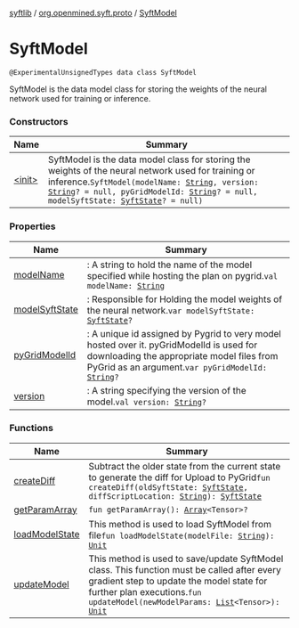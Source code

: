 [syftlib](../../index.md) / [org.openmined.syft.proto](../index.md) / [SyftModel](./index.md)

# SyftModel

`@ExperimentalUnsignedTypes data class SyftModel`

SyftModel is the data model class for storing the weights of the neural network used for
training or inference.

### Constructors

| Name | Summary |
|---|---|
| [&lt;init&gt;](-init-.md) | SyftModel is the data model class for storing the weights of the neural network used for training or inference.`SyftModel(modelName: `[`String`](https://kotlinlang.org/api/latest/jvm/stdlib/kotlin/-string/index.html)`, version: `[`String`](https://kotlinlang.org/api/latest/jvm/stdlib/kotlin/-string/index.html)`? = null, pyGridModelId: `[`String`](https://kotlinlang.org/api/latest/jvm/stdlib/kotlin/-string/index.html)`? = null, modelSyftState: `[`SyftState`](../-syft-state/index.md)`? = null)` |

### Properties

| Name | Summary |
|---|---|
| [modelName](model-name.md) | : A string to hold the name of the model specified while hosting the plan on pygrid.`val modelName: `[`String`](https://kotlinlang.org/api/latest/jvm/stdlib/kotlin/-string/index.html) |
| [modelSyftState](model-syft-state.md) | : Responsible for Holding the model weights of the neural network.`var modelSyftState: `[`SyftState`](../-syft-state/index.md)`?` |
| [pyGridModelId](py-grid-model-id.md) | : A unique id assigned by Pygrid to very model hosted over it. pyGridModelId is used for downloading the appropriate model files from PyGrid as an argument.`var pyGridModelId: `[`String`](https://kotlinlang.org/api/latest/jvm/stdlib/kotlin/-string/index.html)`?` |
| [version](version.md) | : A string specifying the version of the model.`val version: `[`String`](https://kotlinlang.org/api/latest/jvm/stdlib/kotlin/-string/index.html)`?` |

### Functions

| Name | Summary |
|---|---|
| [createDiff](create-diff.md) | Subtract the older state from the current state to generate the diff for Upload to PyGrid`fun createDiff(oldSyftState: `[`SyftState`](../-syft-state/index.md)`, diffScriptLocation: `[`String`](https://kotlinlang.org/api/latest/jvm/stdlib/kotlin/-string/index.html)`): `[`SyftState`](../-syft-state/index.md) |
| [getParamArray](get-param-array.md) | `fun getParamArray(): `[`Array`](https://kotlinlang.org/api/latest/jvm/stdlib/kotlin/-array/index.html)`<Tensor>?` |
| [loadModelState](load-model-state.md) | This method is used to load SyftModel from file`fun loadModelState(modelFile: `[`String`](https://kotlinlang.org/api/latest/jvm/stdlib/kotlin/-string/index.html)`): `[`Unit`](https://kotlinlang.org/api/latest/jvm/stdlib/kotlin/-unit/index.html) |
| [updateModel](update-model.md) | This method is used to save/update SyftModel class. This function must be called after every gradient step to update the model state for further plan executions.`fun updateModel(newModelParams: `[`List`](https://kotlinlang.org/api/latest/jvm/stdlib/kotlin.collections/-list/index.html)`<Tensor>): `[`Unit`](https://kotlinlang.org/api/latest/jvm/stdlib/kotlin/-unit/index.html) |
